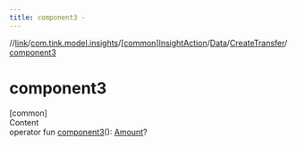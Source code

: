 ```yaml
---
title: component3 -
---
```

//[link](../../../../index.md)/[com.tink.model.insights](../../../index.md)/[[common]InsightAction](../../index.md)/[Data](../index.md)/[CreateTransfer](index.md)/[component3](component3.md)



# component3  
[common]  
Content  
operator fun [component3](component3.md)(): [Amount](../../../../com.tink.model.misc/[common]-amount/index.md)?  




